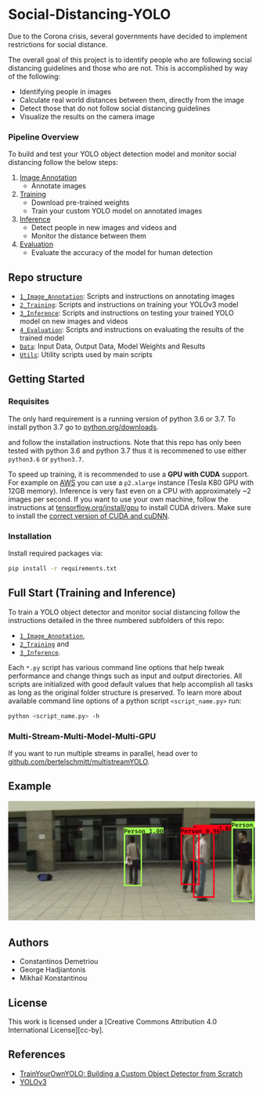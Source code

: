 # Social-Distancing-YOLO

Due to the Corona crisis, several governments have decided to implement restrictions for social distance.

The overall goal of this project is to identify people who are following social distancing guidelines and those who are not. This is accomplished by way of the following:

+ Identifying people in images
+ Calculate real world distances between them, directly from the image
+ Detect those that do not follow social distancing guidelines
+ Visualize the results on the camera image

### Pipeline Overview

To build and test your YOLO object detection model and monitor social distancing follow the below steps:

1. [Image Annotation](/1_Image_Annotation/)
    - Annotate images
2. [Training](/2_Training/)
 	  - Download pre-trained weights
 	  - Train your custom YOLO model on annotated images 
3. [Inference](/3_Inference/)
 	  - Detect people in new images and videos and 
    - Monitor the distance between them
4. [Evaluation](/4_Evaluation/)
    - Evaluate the accuracy of the model for human detection

## Repo structure

+ [`1_Image_Annotation`](/1_Image_Annotation/): Scripts and instructions on annotating images
+ [`2_Training`](/2_Training/): Scripts and instructions on training your YOLOv3 model
+ [`3_Inference`](/3_Inference/): Scripts and instructions on testing your trained YOLO model on new images and videos
+ [`4_Evaluation`](/4_Evaluation/): Scripts and instructions on evaluating the results of the trained model
+ [`Data`](/Data/): Input Data, Output Data, Model Weights and Results
+ [`Utils`](/Utils/): Utility scripts used by main scripts

## Getting Started

### Requisites
The only hard requirement is a running version of python 3.6 or 3.7. To install python 3.7 go to [python.org/downloads](https://www.python.org/downloads/release/python-376/).

and follow the installation instructions. Note that this repo has only been tested with python 3.6 and python 3.7 thus it is recommened to use either `python3.6` or `python3.7`.

To speed up training, it is recommended to use a **GPU with CUDA** support. For example on [AWS](/2_Training/AWS/) you can use a `p2.xlarge` instance (Tesla K80 GPU with 12GB memory). Inference is very fast even on a CPU with approximately ~2 images per second. If you want to use your own machine, follow the instructions at [tensorflow.org/install/gpu](https://www.tensorflow.org/install/gpu) to install CUDA drivers. Make sure to install the [correct version of CUDA and cuDNN](https://www.tensorflow.org/install/source#linux). 

### Installation

Install required packages via:

```bash
pip install -r requirements.txt
```
## Full Start (Training and Inference)

To train a YOLO object detector and monitor social distancing  follow the instructions detailed in the three numbered subfolders of this repo:
- [`1_Image_Annotation`](/1_Image_Annotation/),
- [`2_Training`](/2_Training/) and
- [`3_Inference`](/3_Inference/).

Each `*.py` script has various command line options that help tweak performance and change things such as input and output directories. All scripts are initialized with good default values that help accomplish all tasks as long as the original folder structure is preserved. To learn more about available command line options of a python script `<script_name.py>` run:

```bash
python <script_name.py> -h
```

### Multi-Stream-Multi-Model-Multi-GPU
If you want to run multiple streams in parallel, head over to [github.com/bertelschmitt/multistreamYOLO](https://github.com/bertelschmitt/multistreamYOLO).

## Example

![](./Figures/example.png)

## Authors

+ Constantinos Demetriou
+ George Hadjiantonis
+ Mikhail Konstantinou

## License

This work is licensed under a [Creative Commons Attribution 4.0 International License][cc-by].

## References

+ [TrainYourOwnYOLO: Building a Custom Object Detector from Scratch](https://github.com/AntonMu/TrainYourOwnYOLO)
+ [YOLOv3](https://pjreddie.com/darknet/yolo/)